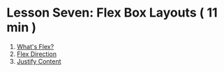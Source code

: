 # Lesson Seven: Flex Box Layouts ( 11 min )
1. [What's Flex?](01_Whats-Flex.md)
2. [Flex Direction](02_Flex-Direction.md)
3. [Justify Content](03_Justify-Content.md)
